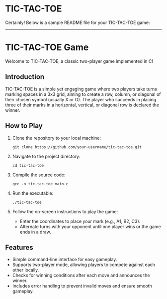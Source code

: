 # TIC-TAC-TOE
Certainly! Below is a sample README file for your TIC-TAC-TOE game:

---

# TIC-TAC-TOE Game

Welcome to TIC-TAC-TOE, a classic two-player game implemented in C!

## Introduction

TIC-TAC-TOE is a simple yet engaging game where two players take turns marking spaces in a 3x3 grid, aiming to create a row, column, or diagonal of their chosen symbol (usually X or O). The player who succeeds in placing three of their marks in a horizontal, vertical, or diagonal row is declared the winner.

## How to Play

1. Clone the repository to your local machine:
   ```
   git clone https://github.com/your-username/tic-tac-toe.git
   ```

2. Navigate to the project directory:
   ```
   cd tic-tac-toe
   ```

3. Compile the source code:
   ```
   gcc -o tic-tac-toe main.c
   ```

4. Run the executable:
   ```
   ./tic-tac-toe
   ```

5. Follow the on-screen instructions to play the game:
   - Enter the coordinates to place your mark (e.g., A1, B2, C3).
   - Alternate turns with your opponent until one player wins or the game ends in a draw.

## Features

- Simple command-line interface for easy gameplay.
- Supports two-player mode, allowing players to compete against each other locally.
- Checks for winning conditions after each move and announces the winner.
- Includes error handling to prevent invalid moves and ensure smooth gameplay.
